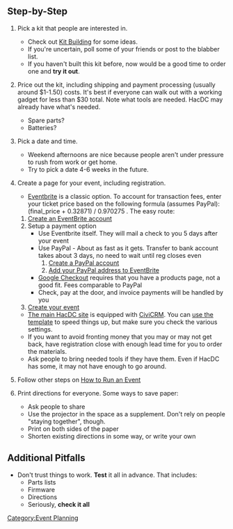 ## Step-by-Step

1.  Pick a kit that people are interested in.
    -   Check out [Kit Building](Kit_Building) for some
        ideas.
    -   If you're uncertain, poll some of your friends or post to the
        blabber list.
    -   If you haven't built this kit before, now would be a good time
        to order one and **try it out**.
2.  Price out the kit, including shipping and payment processing
    (usually around \$1-1.50) costs. It's best if everyone can walk out
    with a working gadget for less than \$30 total. Note what tools are
    needed. HacDC may already have what's needed.
    -   Spare parts?
    -   Batteries?
3.  Pick a date and time.
    -   Weekend afternoons are nice because people aren't under pressure
        to rush from work or get home.
    -   Try to pick a date 4-6 weeks in the future.
4.  Create a page for your event, including registration.
    -   [Eventbrite](http://www.eventbrite.com/) is a classic option. To
        account for transaction fees, enter your ticket price based on
        the following formula (assumes PayPal): (final_price + 0.32871)
        / 0.970275 . The easy route:

    1.  [Create an EventBrite account](http://www.eventbrite.com/signup)
    2.  Setup a payment option
        -   Use Eventbrite itself. They will mail a check to you 5 days
            after your event
        -   Use PayPal - About as fast as it gets. Transfer to bank
            account takes about 3 days, no need to wait until reg closes
            even
            1.  [Create a PayPal
                account](https://www.paypal.com/cgi-bin/webscr?cmd=_registration-run)
            2.  [Add your PayPal address to
                EventBrite](https://www.eventbrite.com/payment-information)
        -   [Google Checkout](https://checkout.google.com/sell) requires
            that you have a products page, not a good fit. Fees
            comparable to PayPal
        -   Check, pay at the door, and invoice payments will be handled
            by you
    3.  [Create your event](http://www.eventbrite.com/create)

    -   [The main HacDC site](http://hacdc.org) is equipped with
        [CiviCRM](http://civicrm.org/). You can [use the
        template](http://hacdc.org/civicrm/event/add&reset=1&action=add&template_id=6)
        to speed things up, but make sure you check the various
        settings.
    -   If you want to avoid fronting money that you may or may not get
        back, have registration close with enough lead time for you to
        order the materials.
    -   Ask people to bring needed tools if they have them. Even if
        HacDC has some, it may not have enough to go around.
5.  Follow other steps on [How to Run an
    Event](How_to_Run_an_Event)
6.  Print directions for everyone. Some ways to save paper:
    -   Ask people to share
    -   Use the projector in the space as a supplement. Don't rely on
        people "staying together", though.
    -   Print on both sides of the paper
    -   Shorten existing directions in some way, or write your own

## Additional Pitfalls

-   Don't trust things to work. **Test** it all in advance. That
    includes:
    -   Parts lists
    -   Firmware
    -   Directions
    -   Seriously, **check it all**

[Category:Event Planning](Category:Event_Planning)

